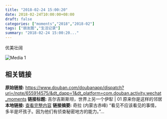```yaml
---
title: "2018-02-24 15:00:20"
date: 2018-02-24T10:00:00+08:00
draft: false
categories: ["moments","2018","2018-02"]
tags: ["朋友圈","生活记录"]
summary: "2018-02-24 15:00:20..."
---
```


优美壮阔

![Media 1](/Moments/photos/2018-02-24/201802241500200.jpg)

## 相关链接

**原始链接:** https://www.douban.com/doubanapp/dispatch?uri=/note/655914575/&dt_dapp=1&dt_platform=com.douban.activity.wechat_moments
**链接标题:** 吉尔吉斯斯坦，世界上另一个伊犁 | 01 原来你是这样的邻居
**本地链接:** [查看完整内容](/link_content/2018/02/2018-02-24/link_content/)
**链接摘要:** 奇拉
        (内蒙古赤峰)
    “看见不应该看见的事情，多半是坏孩子。因为他们有侦查秘密地方的能力。”...

